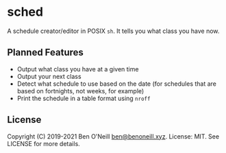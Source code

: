 # sched

A schedule creator/editor in POSIX `sh`. It tells you what class you have now.

## Planned Features

* Output what class you have at a given time
* Output your next class
* Detect what schedule to use based on the date (for schedules that are based on
  fortnights, not weeks, for example)
* Print the schedule in a table format using `nroff`

## License

Copyright (C) 2019-2021 Ben O'Neill <ben@benoneill.xyz>. License: MIT.
See LICENSE for more details.
